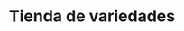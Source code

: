 ---
title: "Tienda de variedades"
url: /ciudad-satelite/tienda-de-variedades-2/
shop: Lebensmittel
---